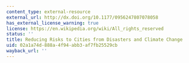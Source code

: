 ```yaml
---
content_type: external-resource
external_url: http://dx.doi.org/10.1177/0956247807078058
has_external_license_warning: true
license: https://en.wikipedia.org/wiki/All_rights_reserved
status: ''
title: Reducing Risks to Cities from Disasters and Climate Change
uid: 02a1a74d-888a-4f94-abb3-af7fb25529cb
wayback_url: ''
---
```

